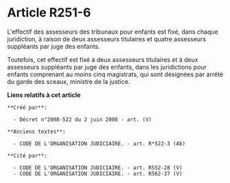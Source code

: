 # Article R251-6

L'effectif des assesseurs des tribunaux pour enfants est fixé, dans chaque juridiction, à raison de deux assesseurs
titulaires et quatre assesseurs suppléants par juge des enfants.

Toutefois, cet effectif est fixé à deux assesseurs titulaires et à deux assesseurs suppléants par juge des enfants, dans les
juridictions pour enfants comprenant au moins cinq magistrats, qui sont désignées par arrêté du garde des sceaux, ministre de
la justice.

**Liens relatifs à cet article**

	**Créé par**:

	  - Décret n°2008-522 du 2 juin 2008 - art. (V)

	**Anciens textes**:

	  - CODE DE L'ORGANISATION JUDICIAIRE. - art. R*522-3 (Ab)

	**Cité par**:

	  - CODE DE L'ORGANISATION JUDICIAIRE. - art. R552-28 (V)
	  - CODE DE L'ORGANISATION JUDICIAIRE. - art. R562-37 (V)
